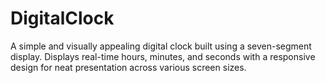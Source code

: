 # DigitalClock
A simple and visually appealing digital clock built using a seven-segment display. Displays real-time hours, minutes, and seconds with a responsive design for neat presentation across various screen sizes.
